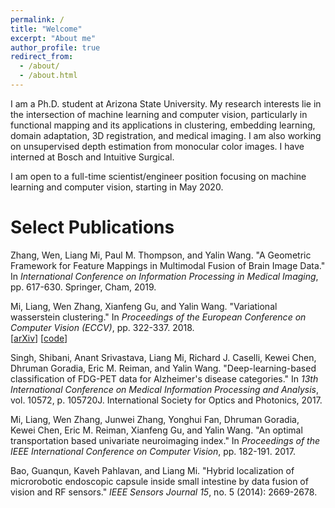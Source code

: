 ```yaml
---
permalink: /
title: "Welcome"
excerpt: "About me"
author_profile: true
redirect_from: 
  - /about/
  - /about.html
---
```


I am a Ph.D. student at Arizona State University. My research interests lie in the intersection of machine learning and computer vision, particularly in functional mapping and its applications in clustering, embedding learning, domain adaptation, 3D registration, and medical imaging. I am also working on unsupervised depth estimation from monocular color images. I have interned at Bosch and Intuitive Surgical. 

I am open to a full-time scientist/engineer position focusing on machine learning and computer vision, starting in May 2020.


Select Publications
======
Zhang, Wen, Liang Mi, Paul M. Thompson, and Yalin Wang. "A Geometric Framework for Feature Mappings in Multimodal Fusion of Brain Image Data." In *International Conference on Information Processing in Medical Imaging*, pp. 617-630. Springer, Cham, 2019.

Mi, Liang, Wen Zhang, Xianfeng Gu, and Yalin Wang. "Variational wasserstein clustering." In *Proceedings of the European Conference on Computer Vision (ECCV)*, pp. 322-337. 2018.  
\[[arXiv](https://arxiv.org/abs/1806.09045)\] \[[code](https://github.com/icemiliang/pyvot)\]

Singh, Shibani, Anant Srivastava, Liang Mi, Richard J. Caselli, Kewei Chen, Dhruman Goradia, Eric M. Reiman, and Yalin Wang. "Deep-learning-based classification of FDG-PET data for Alzheimer's disease categories." In *13th International Conference on Medical Information Processing and Analysis*, vol. 10572, p. 105720J. International Society for Optics and Photonics, 2017.


Mi, Liang, Wen Zhang, Junwei Zhang, Yonghui Fan, Dhruman Goradia, Kewei Chen, Eric M. Reiman, Xianfeng Gu, and Yalin Wang. "An optimal transportation based univariate neuroimaging index." In *Proceedings of the IEEE International Conference on Computer Vision*, pp. 182-191. 2017.

Bao, Guanqun, Kaveh Pahlavan, and Liang Mi. "Hybrid localization of microrobotic endoscopic capsule inside small intestine by data fusion of vision and RF sensors." *IEEE Sensors Journal 15*, no. 5 (2014): 2669-2678.
